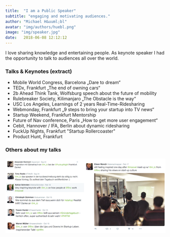 ```yaml
---
title:  "I am a Public Speaker"
subtitle: "engaging and motivating audiences."
author: "Michael H&uuml;bl"
avatar: "img/authors/huebl.png"
image: "img/speaker.jpg"
date:   2018-06-08 12:12:12
---
```


I love sharing knowledge and entertaining people. As keynote speaker I had the opportunity to talk to audiences all over the world.

### Talks & Keynotes (extract)
- Mobile World Congress, Barcelona „Dare to dream“
- TEDx, Frankfurt „The end of owning cars“
- 2b Ahead Think Tank, Wolfsburg speech about the future of mobility
- Rulebreaker Society, Kilimanjaro „The Obstacle is the way“
- USC Los Angeles, Learnings of 2 years Real-Time-Ridesharing
- Webmonday, Frankfurt „9 steps to bring your startup into TV news“
- Startup Weekend, Frankfurt Mentorship
- Future of Nav conference, Paris „How to get more user engagement“
- Cebit, Hannover / IFA, Berlin about dynamic ridesharing
- FuckUp Nights, Frankfurt "Startup Rollercoaster"
- Product Hunt, Frankfurt

### Others about my talks
![praise](img/posts/praise.png "praise")
